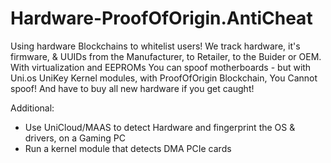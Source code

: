 # Hardware-ProofOfOrigin.AntiCheat
Using hardware Blockchains to whitelist users! We track hardware, it's firmware, & UUIDs from the Manufacturer, to Retailer, to the Buider or OEM. With virtualization and EEPROMs You can spoof motherboards - but with Uni.os UniKey Kernel modules, with ProofOfOrigin Blockchain, You Cannot spoof! And have to buy all new hardware if you get caught!


Additional:
- Use UniCloud/MAAS to detect Hardware and fingerprint the OS & drivers, on a Gaming PC
- Run a kernel module that detects DMA PCIe cards
